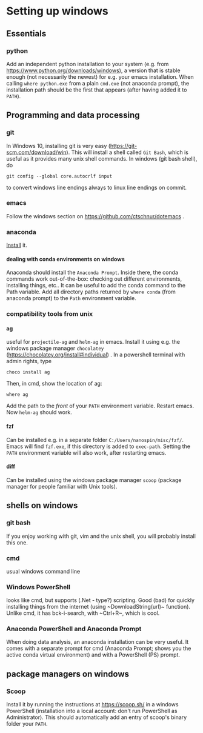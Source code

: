 # Setting up windows

## Essentials
### python
Add an independent python installation to your system (e.g. from https://www.python.org/downloads/windows), a version that is stable enough (not necessarily the newest) for e.g. your emacs installation. When calling `where python.exe` from a plain `cmd.exe` (not anaconda prompt), the installation path should be the first that appears (after having added it to `PATH`). 

## Programming and data processing
### git
In Windows 10, installing git is very easy (https://git-scm.com/download/win). 
This will install a shell called `Git Bash`, which is useful as it provides many 
unix shell commands. In windows (git bash shell), do 
```
git config --global core.autocrlf input
```
to convert windows line endings always to linux line endings on commit.

### emacs
Follow the windows section on https://github.com/ctschnur/dotemacs .

### anaconda 
[Install](https://docs.anaconda.com/anaconda/install/windows/) it. 

#### dealing with conda environments on windows
Anaconda should install the `Anaconda Prompt`. Inside there, the conda commands
work out-of-the-box: checking out different environments, installing things, etc..
It can be useful to add the conda command to the Path variable. Add all directory paths returned by `where conda` (from anaconda prompt) to the `Path` environment variable. 

### compatibility tools from unix
#### ag
useful for `projectile-ag` and `helm-ag` in emacs. 
Install it using e.g. the windows package manager `chocolatey` (https://chocolatey.org/install#individual) . 
In a powershell terminal with admin rights, type 
```
choco install ag
```
Then, in cmd, show the location of ag: 
```
where ag
```
Add the path to the *front* of your `PATH` environment variable. Restart emacs. 
Now `helm-ag` should work. 

#### fzf
Can be installed e.g. in a separate folder `C:/Users/nanospin/misc/fzf/`. 
Emacs will find `fzf.exe`, if this directory is added to `exec-path`. Setting the `PATH` environment variable will also work, after restarting emacs. 

#### diff
Can be installed using the windows package manager `scoop` (package manager for people familiar with Unix tools).

## shells on windows
### git bash
If you enjoy working with git, vim and the unix shell, you will probably install this one. 

### cmd
usual windows command line

### Windows PowerShell
looks like cmd, but supports (.Net - type?) scripting. Good (bad) for quickly
installing things from the internet (using ~DownloadString(url)~ function). 
Unlike cmd, it has bck-i-search, with ~Ctrl+R~, which is cool. 

### Anaconda PowerShell and Anaconda Prompt
When doing data analysis, an anaconda installation can be very useful. It comes with a separate 
prompt for cmd (Anaconda Prompt; shows you the active conda virtual environment) and with a 
PowerShell (PS) prompt. 

## package managers on windows
### Scoop
Install it by running the instructions at https://scoop.sh/ in a windows PowerShell 
(installation into a local account: don't run PowerShell as Administrator). 
This should automatically add an entry of scoop's binary folder your `PATH`.
